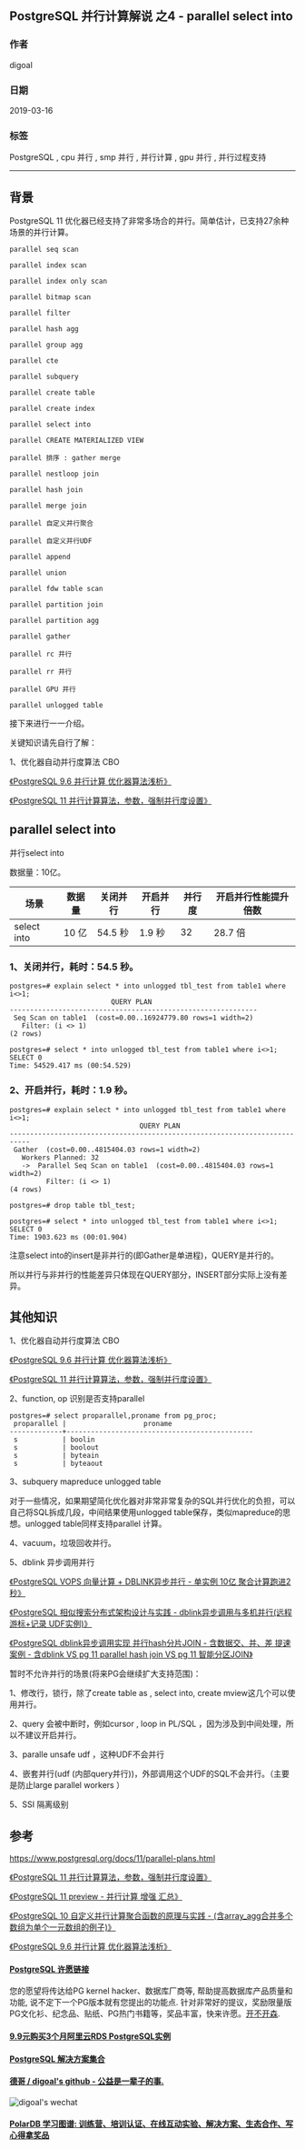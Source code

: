 ## PostgreSQL 并行计算解说 之4 - parallel select into     
                                                  
### 作者                                                  
digoal                                                  
                                                  
### 日期                                                  
2019-03-16                                                  
                                                  
### 标签                                                  
PostgreSQL , cpu 并行 , smp 并行 , 并行计算 , gpu 并行 , 并行过程支持         
                                              
----                                            
                                              
## 背景            
PostgreSQL 11 优化器已经支持了非常多场合的并行。简单估计，已支持27余种场景的并行计算。        
        
```        
parallel seq scan        
        
parallel index scan        
        
parallel index only scan        
        
parallel bitmap scan        
        
parallel filter        
    
parallel hash agg    
    
parallel group agg    
        
parallel cte        
        
parallel subquery        
        
parallel create table        
        
parallel create index        
        
parallel select into        
        
parallel CREATE MATERIALIZED VIEW        
        
parallel 排序 : gather merge         
        
parallel nestloop join        
        
parallel hash join        
        
parallel merge join        
        
parallel 自定义并行聚合        
        
parallel 自定义并行UDF        
        
parallel append        
        
parallel union        
        
parallel fdw table scan        
        
parallel partition join        
        
parallel partition agg        
        
parallel gather        
        
parallel rc 并行        
        
parallel rr 并行        
        
parallel GPU 并行        
        
parallel unlogged table         
```        
        
接下来进行一一介绍。        
        
关键知识请先自行了解：        
        
1、优化器自动并行度算法 CBO         
        
[《PostgreSQL 9.6 并行计算 优化器算法浅析》](../201608/20160816_02.md)          
        
[《PostgreSQL 11 并行计算算法，参数，强制并行度设置》](../201812/20181218_01.md)          
        
## parallel select into     
并行select into       
        
数据量：10亿。        
         
场景 | 数据量 | 关闭并行 | 开启并行 | 并行度 | 开启并行性能提升倍数      
---|---|---|---|---|---      
select into | 10 亿 | 54.5 秒 | 1.9 秒 | 32 | 28.7 倍       
        
### 1、关闭并行，耗时：54.5 秒。        
        
```        
postgres=# explain select * into unlogged tbl_test from table1 where i<>1;  
                         QUERY PLAN                            
-------------------------------------------------------------  
 Seq Scan on table1  (cost=0.00..16924779.80 rows=1 width=2)  
   Filter: (i <> 1)  
(2 rows)  
  
postgres=# select * into unlogged tbl_test from table1 where i<>1;  
SELECT 0  
Time: 54529.417 ms (00:54.529)  
```        
        
### 2、开启并行，耗时：1.9 秒。        
        
```      
postgres=# explain select * into unlogged tbl_test from table1 where i<>1;  
                                QUERY PLAN                                   
---------------------------------------------------------------------------  
 Gather  (cost=0.00..4815404.03 rows=1 width=2)  
   Workers Planned: 32  
   ->  Parallel Seq Scan on table1  (cost=0.00..4815404.03 rows=1 width=2)  
         Filter: (i <> 1)  
(4 rows)  
  
postgres=# drop table tbl_test;  
  
postgres=# select * into unlogged tbl_test from table1 where i<>1;  
SELECT 0  
Time: 1903.623 ms (00:01.904)  
```      
    
注意select into的insert是非并行的(即Gather是单进程)，QUERY是并行的。    
   
所以并行与非并行的性能差异只体现在QUERY部分，INSERT部分实际上没有差异。  
        
## 其他知识        
        
1、优化器自动并行度算法 CBO         
        
[《PostgreSQL 9.6 并行计算 优化器算法浅析》](../201608/20160816_02.md)          
        
[《PostgreSQL 11 并行计算算法，参数，强制并行度设置》](../201812/20181218_01.md)          
        
2、function, op 识别是否支持parallel        
        
```        
postgres=# select proparallel,proname from pg_proc;        
 proparallel |                   proname                            
-------------+----------------------------------------------        
 s           | boolin        
 s           | boolout        
 s           | byteain        
 s           | byteaout        
```        
        
3、subquery mapreduce unlogged table        
        
对于一些情况，如果期望简化优化器对非常非常复杂的SQL并行优化的负担，可以自己将SQL拆成几段，中间结果使用unlogged table保存，类似mapreduce的思想。unlogged table同样支持parallel 计算。        
        
4、vacuum，垃圾回收并行。        
        
5、dblink 异步调用并行        
        
[《PostgreSQL VOPS 向量计算 + DBLINK异步并行 - 单实例 10亿 聚合计算跑进2秒》](../201802/20180210_01.md)          
        
[《PostgreSQL 相似搜索分布式架构设计与实践 - dblink异步调用与多机并行(远程 游标+记录 UDF实例)》](../201802/20180205_03.md)          
        
[《PostgreSQL dblink异步调用实现 并行hash分片JOIN - 含数据交、并、差 提速案例 - 含dblink VS pg 11 parallel hash join VS pg 11 智能分区JOIN》](../201802/20180201_02.md)          
        
暂时不允许并行的场景(将来PG会继续扩大支持范围)：        
        
1、修改行，锁行，除了create table as , select into, create mview这几个可以使用并行。        
        
2、query 会被中断时，例如cursor , loop in PL/SQL ，因为涉及到中间处理，所以不建议开启并行。         
        
3、paralle unsafe udf ，这种UDF不会并行        
        
4、嵌套并行(udf (内部query并行))，外部调用这个UDF的SQL不会并行。（主要是防止large parallel workers ）        
        
5、SSI 隔离级别        
        
## 参考        
https://www.postgresql.org/docs/11/parallel-plans.html        
        
[《PostgreSQL 11 并行计算算法，参数，强制并行度设置》](../201812/20181218_01.md)          
        
[《PostgreSQL 11 preview - 并行计算 增强 汇总》](../201805/20180519_02.md)          
        
[《PostgreSQL 10 自定义并行计算聚合函数的原理与实践 - (含array_agg合并多个数组为单个一元数组的例子)》](../201801/20180119_04.md)          
        
[《PostgreSQL 9.6 并行计算 优化器算法浅析》](../201608/20160816_02.md)          
          
  
  
  
  
  
  
  
  
  
  
  
  
  
  
  
  
  
  
  
  
  
  
  
  
  
  
  
  
  
  
  
  
  
  
  
  
  
  
  
  
  
  
  
  
  
  
  
  
  
  
  
  
  
  
  
  
  
  
  
  
  
  
  
  
  
  
  
  
  
#### [PostgreSQL 许愿链接](https://github.com/digoal/blog/issues/76 "269ac3d1c492e938c0191101c7238216")
您的愿望将传达给PG kernel hacker、数据库厂商等, 帮助提高数据库产品质量和功能, 说不定下一个PG版本就有您提出的功能点. 针对非常好的提议，奖励限量版PG文化衫、纪念品、贴纸、PG热门书籍等，奖品丰富，快来许愿。[开不开森](https://github.com/digoal/blog/issues/76 "269ac3d1c492e938c0191101c7238216").  
  
  
#### [9.9元购买3个月阿里云RDS PostgreSQL实例](https://www.aliyun.com/database/postgresqlactivity "57258f76c37864c6e6d23383d05714ea")
  
  
#### [PostgreSQL 解决方案集合](https://yq.aliyun.com/topic/118 "40cff096e9ed7122c512b35d8561d9c8")
  
  
#### [德哥 / digoal's github - 公益是一辈子的事.](https://github.com/digoal/blog/blob/master/README.md "22709685feb7cab07d30f30387f0a9ae")
  
  
![digoal's wechat](../pic/digoal_weixin.jpg "f7ad92eeba24523fd47a6e1a0e691b59")
  
  
#### [PolarDB 学习图谱: 训练营、培训认证、在线互动实验、解决方案、生态合作、写心得拿奖品](https://www.aliyun.com/database/openpolardb/activity "8642f60e04ed0c814bf9cb9677976bd4")
  
